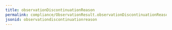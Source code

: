 ```yaml
---
title: observationDiscontinuationReason
permalink: compliance/ObservationResult.observationDiscontinuationReason.html
jsonid: observationdiscontinuationreason
---
```

